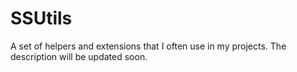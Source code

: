 # SSUtils

A set of helpers and extensions that I often use in my projects.
The description will be updated soon.
